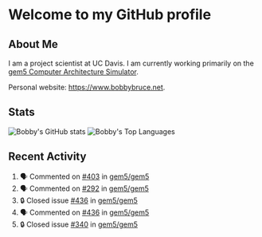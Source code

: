 # Welcome to my GitHub profile

## About Me

I am a project scientist at UC Davis. I am currently working primarily on the [gem5 Computer Architecture Simulator](https://github.com/gem5).

Personal website: <https://www.bobbybruce.net>.

## Stats

![Bobby's GitHub stats](https://github-readme-stats.vercel.app/api?username=bobbyrbruce&show_icons=true&theme=responsive&include_all_commits=true&count_private=true&show=reviews&disable_animations=true)
![Bobby's Top Languages ](https://github-readme-stats.vercel.app/api/top-langs/?username=bobbyrbruce&layout=compact&theme=responsive&count_private=true&langs_count=10&disable_animations=true)

## Recent Activity

<!--START_SECTION:activity-->
1. 🗣 Commented on [#403](https://github.com/gem5/gem5/issues/403#issuecomment-1764731723) in [gem5/gem5](https://github.com/gem5/gem5)
2. 🗣 Commented on [#292](https://github.com/gem5/gem5/issues/292#issuecomment-1764724097) in [gem5/gem5](https://github.com/gem5/gem5)
3. 🔒 Closed issue [#436](https://github.com/gem5/gem5/issues/436) in [gem5/gem5](https://github.com/gem5/gem5)
4. 🗣 Commented on [#436](https://github.com/gem5/gem5/issues/436#issuecomment-1764709295) in [gem5/gem5](https://github.com/gem5/gem5)
5. 🔒 Closed issue [#340](https://github.com/gem5/gem5/issues/340) in [gem5/gem5](https://github.com/gem5/gem5)
<!--END_SECTION:activity-->
